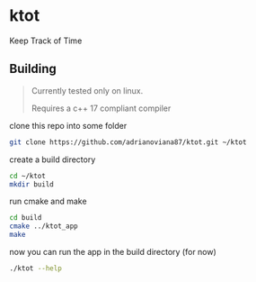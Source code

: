 # ktot
Keep Track of Time

## Building
> Currently tested only on linux.
>
> Requires a c++ 17 compliant compiler

clone this repo into some folder

```bash
git clone https://github.com/adrianoviana87/ktot.git ~/ktot
```
create a build directory
```bash
cd ~/ktot
mkdir build
```

run cmake and make
```bash
cd build
cmake ../ktot_app
make
```

now you can run the app in the build directory (for now)
```bash
./ktot --help
```